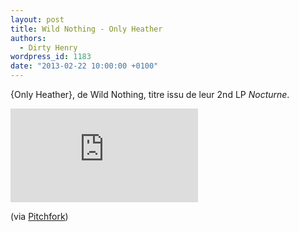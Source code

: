 ```yaml
---
layout: post
title: Wild Nothing - Only Heather
authors:
  - Dirty Henry
wordpress_id: 1183
date: "2013-02-22 10:00:00 +0100"
---
```


{Only Heather}, de Wild Nothing, titre issu de leur 2nd LP _Nocturne_.

<div style="width: 560px; max-width: 100%">
<iframe src="http://www.youtube.com/embed/fD8Reb-zHXA" frameborder="0" allowfullscreen></iframe>
</div>

(via
[Pitchfork](http://pitchfork.com/news/49548-watch-wild-nothings-dark-only-heather-video/))
